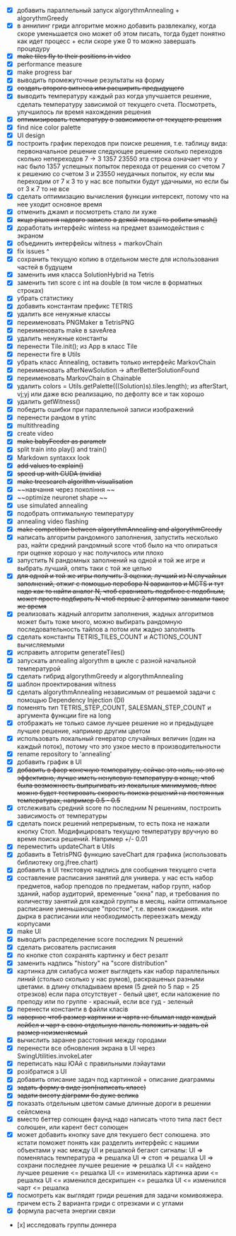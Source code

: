 - [x] добавить параллельный запуск algorythmAnnealing + algorythmGreedy
- [x] в аннилинг гриди алгоритме можно добавить развлекалку, когда скоре уменьшается оно может об этом писать, тогда будет понятно как идет процесс + если скоре уже 0 то можно завершать процедуру
- [x] ~~make tiles fly to their positions in video~~
- [x] performance measure
- [x] make progress bar
- [x] выводить промежуточные результаты на форму
- [x] ~~создать второго витнеса или расширить предыдущего~~
- [x] выводить температуру каждый раз когда улучшается решение, сделать температуру зависимой от текущего счета. Посмотреть, улучшилось ли время нахождения решения
- [x] ~~оптимизировать температуру в зависимости от текущего решения~~
- [x] find nice color palette
- [x] UI design
- [x] построить график переходов при поиске решения, т.е. таблицу вида:
первоначальное решение        следующее решение       сколько переходов      сколько непереходов
7  -> 3      1357       23550   эта строка означает что у нас было 1357 успешных попыток перехода от решения со счетом 7 к решению со счетом 3 и 23550 неудачных попыток, ну если мы переходим от 7 к 3 то у нас все попытки будут удачными, но если бы от 3 к 7 то не все
- [x] сделать оптимизацию вычисления функции интерсект, потому что на нее уходит основное время
- [x] отменить джамп и посмотреть стало ли хуже
- [x] ~~якщо рішення надовго зависло в деякій позиції то робити smash()~~
- [x] доработать интерфейс wintess на предмет взаимодействия с экраном
- [x] объединить интерфейсы witness + markovChain 
- [x] fix issues ^
- [x] сохранить текущую копию в отдельном месте для использования частей в будущем
- [x] заменить имя класса SolutionHybrid на Tetris
- [x] заменить тип score с int на double (в том числе в форматных строках)
- [x] убрать статистику
- [X] добавить константам префикс TETRIS
- [X] удалить все ненужные классы
- [X] переименовать PNGMaker в TetrisPNG
- [x] переименовать make в saveArea
- [x] удалить ненужные константы
- [x] перенести Tile.init(); из App в класс Tile
- [x] перенести fire в Utils
- [x] убрать класс Annealing, оставить только интерфейс MarkovChain
- [x] переименовать afterNewSolution -> afterBetterSolutionFound
- [x] переименовать MarkovChain в Chainable
- [x] удалить colors = Utils.getPalette(((Solution)s).tiles.length); из afterStart, vj;yj или даже всю реализацию, по дефолту все и так хорошо
- [x] удалить getWitness()
- [x] победить ошибки при параллельной записи изображений
- [x] перенести рандом в утілс
- [x] multithreading
- [x] create video
- [x] ~~make babyFeeder as parametr~~
- [x] split train into play() and train()
- [x] Markdown syntaxxx look 
- [x] ~~add values to explain()~~
- [x] ~~speed up with CUDA (nvidia)~~
- [x] ~~make treesearch algorithm visualisation~~
- [x] ~~навчання через покоління ~~
- [x] ~~optimize neuronet shape ~~
- [x] use simulated annealing
- [x] подобрать оптимальную температуру
- [x] annealing video flashing
- [X] ~~make competition between algorythmAnnealing and algorythmGreedy~~
- [x] написать алгоритм рандомного заполнения, запустить несколько раз, найти средний рандомный score чтоб было на что опираться при оценке хорошо у нас получилось или плохо
- [x] запустить N рандомных заполнений на одной и той же игре и выбрать лучший, опять таки с той же целью
- [x] ~~для одной и той же игры получить 3 оценки, лучший из N случайных заполнений, отжиг с помощью перебора N вариантов и MCTS и тут надо как то найти аналог N, чтоб сравнивать подобное с подобным, может просто подбирать N чтоб первые 2 алгоритма занимали такое же время~~
- [x] реализовать жадный алгоритм заполнения, жадных алгоритмов может быть тоже много, можно выбирать рандомную последовательность тайлов а потом или жадно заполнять
- [x] сделать константы TETRIS_TILES_COUNT и ACTIONS_COUNT вычисляемыми
- [x] исправить алгоритм generateTiles()
- [x] запускать annealing algorythm в цикле с разной начальной температурой
- [x] сделать гибрид algorythmGreedy и algorythmAnnealing
- [x] шаблон проектирования witness
- [x] сделать algorythmAnnealing независимым от решаемой задачи с помощью Dependency Injection (DI)
- [x] поменять тип TETRIS_STEP_COUNT, SALESMAN_STEP_COUNT и аргумента функции fire на long
- [x] отображать не только самое лучшее решение но и предыдущее лучшее решение, например другим цветом
- [x] использовать локальный генератор случайных величин (один на каждый поток), потому что это узкое место в производительности
- [x] rename repository to 'annealing'
- [x] добавить график в UI
- [x] ~~добавить в фаер конечную температуру, сейчас это ноль, но это не эффективно, лучше иметь ненулевую температуру в конце, чтоб была возможность выпрыгивать из локальных минимумов, плюс можно будет тестировать скорость поиска решений на постоянных температурах, например 0.5 - 0.5~~
- [x] отслеживать средний score по последним N решениям, построить зависимость от температуры
- [x] сделать поиск решений непрерывным, то есть пока не нажали кнопку Стоп. Модифицировать текущую температуру вручную во время поиска решений. Например +/- 0.01
- [x] переместить updateChart в Utils
- [x] добавить в TetrisPNG функцию saveChart для графика (использовать библиотеку org.jfree.chart)
- [x] добавить в UI текстовую надпись для сообщения текущего счета
- [x] составление расписания занятий для универа. у нас есть набор предметов, набор преподов по предметам, набор групп, набор зданий, набор аудиторий, временные "окна" пар, и требования по количеству занятий для каждой группы в месяц. найти оптимальное расписание уменьшающее "простои", т.е. время ожидания. или дырка в расписании или необходимость переезжать между корпусами
- [x] make UI
- [x] выводить распределение score последних N решений
- [x] сделать рисователь расписания
- [x] по кнопке стоп сохранять картинку и бест резалт
- [x] заменить надпись "history" на "score distribution"
- [x] картинка для силабуса может выглядеть как набор параллельных линий (столько сколько у нас румов), раскрашеных разными цветами. в длину откладываем время (5 дней по 5 пар = 25 отрезков) если пара отсутствует - белый цвет, если наложение по преподу или по группе - красный, если все гуд - зеленый
- [x] перенести константи в файли класів
- [x] ~~наверное чтоб размер картинки и чарта не блымал надо каждый лейбел и чарт в свою отдельную панель положить и задать ей размер неизменяемый~~
- [x] вычислить заранее расстояния между городами
- [x] перенести все обновления экрана в UI через SwingUtilities.invokeLater
- [x] переписать наш ЮАй с правильными лэйаутами
- [x] розібратися з UI
- [x] добавить описание задач под картинкой + описание диаграммы
- [x] ~~задать форму в виде json(написать класс)~~
- [x] ~~задати висоту діаграми бо дуже велика~~
- [x] показать отдельным цветом самые длинные дороги в решении сейлсмена
- [x] вместо беттер солющен фаунд надо написать чтото типа ласт бест солюшен, или карент бест солющен
- [x] может добавить кнопку save для текушего бест солюшена. это кстати поможет понять как разделить интерфейс с нашими объектами у нас между UI и решалкой бегают сигналы:
    UI => поменялась температура => решалка
    UI => стоп => решалка
    UI => сохрани последнее лучшее решение => решалка
    UI <= найдено лучшее решение <= решалка
    UI <= изменилась картинка арии <= решалка
    UI <= изменился дескрипшен <= решалка
    UI <= изменился чарт <= решалка
- [x] посмотреть как выглядят гриди решения для задачи комивояжера. причем есть 2 варианта гриди с отрезками и с углами
- [x] формула расчета энергии связи
- [х] исследовать группы доннера
